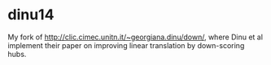 # dinu14
My fork of http://clic.cimec.unitn.it/~georgiana.dinu/down/, where Dinu et al implement their paper on improving linear translation by down-scoring hubs.
